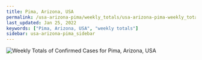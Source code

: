 ```yaml
---
title: Pima, Arizona, USA
permalink: /usa-arizona-pima/weekly_totals/usa-arizona-pima-weekly_totals.html
last_updated: Jan 25, 2022
keywords: ["Pima, Arizona, USA", "weekly totals"]
sidebar: usa-arizona-pima_sidebar
---
```


![Weekly Totals of Confirmed Cases for Pima, Arizona, USA](/covid_tracker/images/graphs/usa-arizona-pima-weekly_totals_graph.png)
